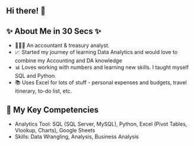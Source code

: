 ## Hi there! 👋

## ✨ About Me in 30 Secs ✨

- 👩🏻‍💻 An accountant & treasury analyst.
- 📈 Started my journey of learning Data Analytics and would love to combine my Accounting and DA knowledge
- 📊 Loves working with numbers and learning new skills. I taught myself SQL and Python.
- 📚 Uses Excel for lots of stuff - personal expenses and budgets, travel itinerary, to-do list, etc.

## 🔐 My Key Competencies

- Analytics Tool: SQL (SQL Server, MySQL), Python, Excel (Pivot Tables, Vlookup, Charts), Google Sheets
- Skills: Data Wrangling, Analysis, Business Analysis

<!--
**enguyen007/enguyen007** is a ✨ _special_ ✨ repository because its `README.md` (this file) appears on your GitHub profile.

Here are some ideas to get you started:

- 🔭 I’m currently working on ...
- 🌱 I’m currently learning ...
- 👯 I’m looking to collaborate on ...
- 🤔 I’m looking for help with ...
- 💬 Ask me about ...
- 📫 How to reach me: ...
- 😄 Pronouns: ...
- ⚡ Fun fact: ...
-->
